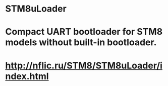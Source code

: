 # STM8uLoader
# Compact UART bootloader for STM8 models without built-in bootloader.
# http://nflic.ru/STM8/STM8uLoader/index.html
